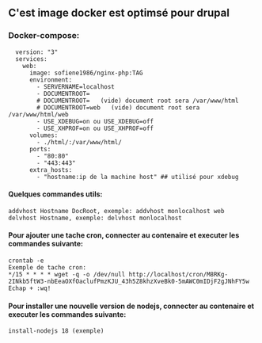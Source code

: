 ## C'est image docker est optimsé pour drupal

### Docker-compose:

      version: "3"
      services:
        web:
          image: sofiene1986/nginx-php:TAG
          environment:
            - SERVERNAME=localhost
            - DOCUMENTROOT=
            # DOCUMENTROOT=   (vide) document root sera /var/www/html
            # DOCUMENTROOT=web   (vide) document root sera /var/www/html/web
            - USE_XDEBUG=on ou USE_XDEBUG=off 
            - USE_XHPROF=on ou USE_XHPROF=off 
          volumes:
            - ./html/:/var/www/html/
          ports:
            - "80:80"
            - "443:443"
          extra_hosts:
            - "hostname:ip de la machine host" ## utilisé pour xdebug
#### Quelques commandes utils:
    addvhost Hostname DocRoot, exemple: addvhost monlocalhost web 
    delvhost Hostname, exemple: delvhost monlocalhost 

#### Pour ajouter une tache cron, connecter au contenaire et executer les commandes suivante:
    crontab -e
    Exemple de tache cron:  
    */15 * * * * wget -q -o /dev/null http://localhost/cron/M8RKg-2INkb5ftW3-nbEeaOXfOaclufPmzKJU_43h5Z8khzXveBk0-5mAWC0mIDjF2gJNhFY5w
    Echap + :wq!      
#### Pour installer une nouvelle version de nodejs, connecter au contenaire et executer les commandes suivante:
    install-nodejs 18 (exemple)